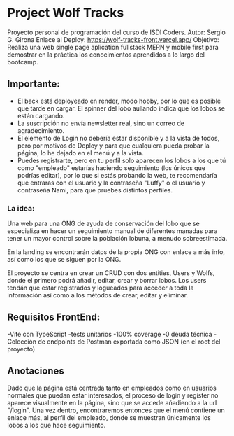 # Project Wolf Tracks

Proyecto personal de programación del curso de ISDI Coders.
Autor: Sergio G. Girona
Enlace al Deploy: https://wolf-tracks-front.vercel.app/
Objetivo: Realiza una web single page aplication fullstack MERN y mobile first para demostrar en la práctica los conocimientos aprendidos a lo largo del bootcamp.

## Importante:

- El back está deployeado en render, modo hobby, por lo que es posible que tarde en cargar. El spinner del lobo aullando indica que los lobos se están cargando.
- La suscripción no envía newsletter real, sino un correo de agradecimiento.
- El elemento de Login no debería estar disponible y a la vista de todos, pero por motivos de Deploy y para que cualquiera pueda probar la página, lo he dejado en el menú y a la vista.
- Puedes registrarte, pero en tu perfil solo aparecen los lobos a los que tú como "empleado" estarías haciendo seguimiento (los únicos que podrías editar), por lo que si estás probando la web, te recomendaría que entraras con el usuario y la contraseña "Luffy" o el usuario y contraseña Nami, para que pruebes distintos perfiles.

### La idea:

Una web para una ONG de ayuda de conservación del lobo que se especializa en hacer un seguimiento manual de diferentes manadas para tener un mayor control sobre la población lobuna, a menudo sobreestimada.

En la landing se encontrarán datos de la propia ONG con enlace a más info, así como los que se siguen por la ONG.

El proyecto se centra en crear un CRUD con dos entities, Users y Wolfs, donde el primero podrá añadir, editar, crear y borrar lobos. Los users tendán que estar registrados y logueados para acceder a toda la información así como a los métodos de crear, editar y eliminar.

## Requisitos FrontEnd:

-Vite con TypeScript
-tests unitarios
-100% coverage
-0 deuda técnica
-Colección de endpoints de Postman exportada como JSON (en el root del proyecto)

## Anotaciones

Dado que la página está centrada tanto en empleados como en usuarios normales que puedan estar interesados, el proceso de login y register no aparece visualmente en la página, sino que se accede añadiendo a la url "/login". Una vez dentro, encontraremos entonces que el menú contiene un enlace más, al perfil del empleado, donde se muestran únicamente los lobos a los que hace seguimiento.
